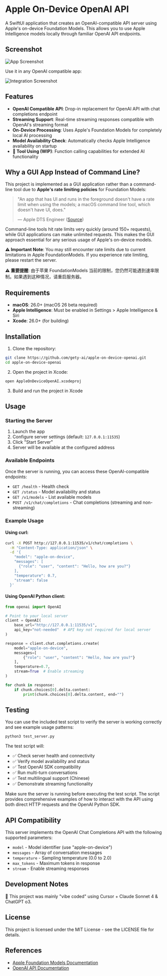 # Apple On-Device OpenAI API

A SwiftUI application that creates an OpenAI-compatible API server using Apple's on-device Foundation Models. This allows you to use Apple Intelligence models locally through familiar OpenAI API endpoints.

## Screenshot

![App Screenshot](assets/server.png)

Use it in any OpenAI compatible app:

![Integration Screenshot](assets/chat-app.png)


## Features

- **OpenAI Compatible API**: Drop-in replacement for OpenAI API with chat completions endpoint
- **Streaming Support**: Real-time streaming responses compatible with OpenAI's streaming format
- **On-Device Processing**: Uses Apple's Foundation Models for completely local AI processing
- **Model Availability Check**: Automatically checks Apple Intelligence availability on startup
- **🚧 Tool Using (WIP)**: Function calling capabilities for extended AI functionality

## Why a GUI App Instead of Command Line?

This project is implemented as a GUI application rather than a command-line tool due to **Apple's rate limiting policies** for Foundation Models:

> "An app that has UI and runs in the foreground doesn't have a rate limit when using the models; a macOS command line tool, which doesn't have UI, does."
> 
> — Apple DTS Engineer ([Source](https://developer.apple.com/forums/thread/787737))

Command-line tools hit rate limits very quickly (around 150+ requests), while GUI applications can make unlimited requests. This makes the GUI approach essential for any serious usage of Apple's on-device models.

**⚠️ Important Note**: You may still encounter rate limits due to current limitations in Apple FoundationModels. If you experience rate limiting, please restart the server.

**⚠️ 重要提醒**: 由于苹果 FoundationModels 当前的限制，您仍然可能遇到速率限制。如果遇到这种情况，请重启服务器。

## Requirements

- **macOS**: 26.0+ (macOS 26 beta required)
- **Apple Intelligence**: Must be enabled in Settings > Apple Intelligence & Siri
- **Xcode**: 26.0+ (for building)

## Installation

1. Clone the repository:
```bash
git clone https://github.com/gety-ai/apple-on-device-openai.git
cd apple-on-device-openai
```

2. Open the project in Xcode:
```bash
open AppleOnDeviceOpenAI.xcodeproj
```

3. Build and run the project in Xcode

## Usage

### Starting the Server

1. Launch the app
2. Configure server settings (default: `127.0.0.1:11535`)
3. Click "Start Server"
4. Server will be available at the configured address

### Available Endpoints

Once the server is running, you can access these OpenAI-compatible endpoints:

- `GET /health` - Health check
- `GET /status` - Model availability and status
- `GET /v1/models` - List available models
- `POST /v1/chat/completions` - Chat completions (streaming and non-streaming)

### Example Usage

#### Using curl:
```bash
curl -X POST http://127.0.0.1:11535/v1/chat/completions \
  -H "Content-Type: application/json" \
  -d '{
    "model": "apple-on-device",
    "messages": [
      {"role": "user", "content": "Hello, how are you?"}
    ],
    "temperature": 0.7,
    "stream": false
  }'
```

#### Using OpenAI Python client:
```python
from openai import OpenAI

# Point to your local server
client = OpenAI(
    base_url="http://127.0.0.1:11535/v1",
    api_key="not-needed"  # API key not required for local server
)

response = client.chat.completions.create(
    model="apple-on-device",
    messages=[
        {"role": "user", "content": "Hello, how are you?"}
    ],
    temperature=0.7,
    stream=True  # Enable streaming
)

for chunk in response:
    if chunk.choices[0].delta.content:
        print(chunk.choices[0].delta.content, end="")
```

## Testing

You can use the included test script to verify the server is working correctly and see example usage patterns:

```bash
python3 test_server.py
```

The test script will:
- ✅ Check server health and connectivity
- ✅ Verify model availability and status
- ✅ Test OpenAI SDK compatibility
- ✅ Run multi-turn conversations
- ✅ Test multilingual support (Chinese)
- ✅ Demonstrate streaming functionality

Make sure the server is running before executing the test script. The script provides comprehensive examples of how to interact with the API using both direct HTTP requests and the OpenAI Python SDK.

## API Compatibility

This server implements the OpenAI Chat Completions API with the following supported parameters:

- `model` - Model identifier (use "apple-on-device")
- `messages` - Array of conversation messages
- `temperature` - Sampling temperature (0.0 to 2.0)
- `max_tokens` - Maximum tokens in response
- `stream` - Enable streaming responses

## Development Notes

🤖 This project was mainly "vibe coded" using Cursor + Claude Sonnet 4 & ChatGPT o3.


## License

This project is licensed under the MIT License - see the LICENSE file for details.

## References

- [Apple Foundation Models Documentation](https://developer.apple.com/documentation/foundationmodels)
- [OpenAI API Documentation](https://platform.openai.com/docs/api-reference) 